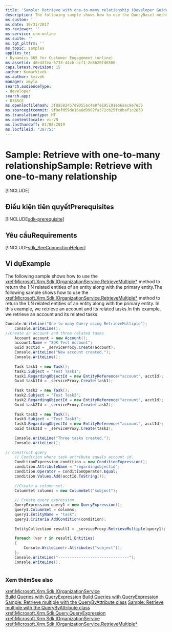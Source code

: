 ```yaml
---
title: 'Sample: Retrieve with one-to-many relationship (Developer Guide for Dynamics 365 for Customer Engagement)| MicrosoftDocs'
description: The following sample shows how to use the QueryBase) method to return the 1:N related entities of an entity along with the primary entity
ms.custom: ''
ms.date: 10/31/2017
ms.reviewer: ''
ms.service: crm-online
ms.suite: ''
ms.tgt_pltfrm: ''
ms.topic: samples
applies_to:
- Dynamics 365 for Customer Engagement (online)
ms.assetid: 48e437ea-6733-44cb-acf1-2e8b20fd6506
caps.latest.revision: 15
author: KumarVivek
ms.author: kvivek
manager: amyla
search.audienceType:
- developer
search.app:
- D365CE
ms.openlocfilehash: 3f8a582457d9055ac4a8fe195191eb6aac9e7e35
ms.sourcegitcommit: 9f0efd59de16a6d9902fa372cb25fc0baf1c2838
ms.translationtype: HT
ms.contentlocale: vi-VN
ms.lasthandoff: 01/08/2019
ms.locfileid: "387753"
---
```

# <a name="sample-retrieve-with-one-to-many-relationship"></a><span data-ttu-id="817f0-103">Sample: Retrieve with one-to-many relationship</span><span class="sxs-lookup"><span data-stu-id="817f0-103">Sample: Retrieve with one-to-many relationship</span></span>

[!INCLUDE[](../../includes/cc_applies_to_update_9_0_0.md)]

## <a name="prerequisites"></a><span data-ttu-id="817f0-104">Điều kiện tiên quyết</span><span class="sxs-lookup"><span data-stu-id="817f0-104">Prerequisites</span></span>
[!INCLUDE[sdk-prerequisite](../../includes/sdk-prerequisite.md)]

## <a name="requirements"></a><span data-ttu-id="817f0-105">Yêu cầu</span><span class="sxs-lookup"><span data-stu-id="817f0-105">Requirements</span></span>  
[!INCLUDE[sdk_SeeConnectionHelper](../../includes/sdk-seeconnectionhelper.md)]
  
## <a name="example"></a><span data-ttu-id="817f0-106">Ví dụ</span><span class="sxs-lookup"><span data-stu-id="817f0-106">Example</span></span>  
 <span data-ttu-id="817f0-107">The following sample shows how to use the <xref:Microsoft.Xrm.Sdk.IOrganizationService.RetrieveMultiple*> method to return the 1:N related entities of an entity along with the primary entity.</span><span class="sxs-lookup"><span data-stu-id="817f0-107">The following sample shows how to use the <xref:Microsoft.Xrm.Sdk.IOrganizationService.RetrieveMultiple*> method to return the 1:N related entities of an entity along with the primary entity.</span></span> <span data-ttu-id="817f0-108">In this example, we retrieve an account and its related tasks.</span><span class="sxs-lookup"><span data-stu-id="817f0-108">In this example, we retrieve an account and its related tasks.</span></span>  
  
```csharp  
Console.WriteLine("One-to-many Query using RetrieveMultiple");  
    Console.WriteLine();  
//Create an account and three related tasks  
    Account account = new Account();  
    account.Name = "SDK Test Account";  
    Guid acctId = _serviceProxy.Create(account);  
    Console.WriteLine("New account created.");  
    Console.WriteLine();  
  
    Task task1 = new Task();  
    task1.Subject = "Test Task1";  
    task1.RegardingObjectId = new EntityReference("account", acctId);  
    Guid task1Id = _serviceProxy.Create(task1);  
  
    Task task2 = new Task();  
    task2.Subject = "Test Task2";  
    task2.RegardingObjectId = new EntityReference("account", acctId);  
    Guid task2Id = _serviceProxy.Create(task2);  
  
    Task task3 = new Task();  
    task3.Subject = "Test Task3";  
    task3.RegardingObjectId = new EntityReference("account", acctId);  
    Guid task3Id = _serviceProxy.Create(task2);  
  
    Console.WriteLine("Three tasks created.");  
    Console.WriteLine();  
  
// Construct query  
    // Condition where task attribute equals account id.   
    ConditionExpression condition = new ConditionExpression();  
    condition.AttributeName = "regardingobjectid";  
    condition.Operator = ConditionOperator.Equal;  
    condition.Values.Add(acctId.ToString());  
  
    //Create a column set.  
    ColumnSet columns = new ColumnSet("subject");  
  
    // Create query expression.  
    QueryExpression query1 = new QueryExpression();  
    query1.ColumnSet = columns;  
    query1.EntityName = "task";  
    query1.Criteria.AddCondition(condition);  
  
    EntityCollection result1 = _serviceProxy.RetrieveMultiple(query1);  
  
    foreach (var r in result1.Entities)  
    {  
        Console.WriteLine(r.Attributes["subject"]);  
    };  
    Console.WriteLine("-------------------------------");  
    Console.WriteLine();  
  
```  
  
### <a name="see-also"></a><span data-ttu-id="817f0-109">Xem thêm</span><span class="sxs-lookup"><span data-stu-id="817f0-109">See also</span></span>  
<xref:Microsoft.Xrm.Sdk.IOrganizationService>   
 <span data-ttu-id="817f0-110">[Build Queries with QueryExpression](build-queries-with-queryexpression.md) </span><span class="sxs-lookup"><span data-stu-id="817f0-110">[Build Queries with QueryExpression](build-queries-with-queryexpression.md) </span></span>  
 <span data-ttu-id="817f0-111">[Sample: Retrieve multiple with the QueryByAttribute class](sample-retrieve-multiple-querybyattribute-class.md) </span><span class="sxs-lookup"><span data-stu-id="817f0-111">[Sample: Retrieve multiple with the QueryByAttribute class](sample-retrieve-multiple-querybyattribute-class.md) </span></span>  
 <xref:Microsoft.Xrm.Sdk.Query.QueryExpression>   
<xref:Microsoft.Xrm.Sdk.IOrganizationService>   
 <xref:Microsoft.Xrm.Sdk.IOrganizationService.RetrieveMultiple*>
